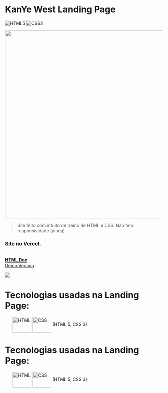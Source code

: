 # KanYe West Landing Page

![HTML5](https://img.shields.io/badge/html5-%23E34F26.svg?style=for-the-badge&logo=html5&logoColor=white)
![CSS3](https://img.shields.io/badge/css3-%231572B6.svg?style=for-the-badge&logo=css3&logoColor=white)

 <img src="https://www.billboard.com/wp-content/uploads/media/kanye-west-thumbs-up-mtv-vmas-red-carpet-2016-billboard-1548.jpg" width="600px"> 

> Site feito com intuito de treino de HTML e CSS. Não tem responsividade (ainda).
<div>

  <a href="https://ye-site.vercel.app/"><h3>Site no Vercel.</h3></a>

  <p>
    <br>
    <a href="https://github.com/nyelkk/YE_site/blob/main/index.html"><strong>HTML Doc</strong></a>
    <br />
    <a href="https://ye-site.vercel.app/">Demo Version</a>
    ·
  </p>
</div>
<img src="![image](https://github.com/nyelkk/Kanye-LandingPage/assets/123602429/e78d71be-0b94-4528-ba92-0d01c291f1c1)">
<br>
  <h1>Tecnologias usadas na Landing Page:</h1>

  <ul>
    <img align="center" alt="HTML" height="50" width="60" src="https://cdn.jsdelivr.net/gh/devicons/devicon/icons/html5/html5-original.svg">
    <img align="center" alt="CSS" height="50" width="60" src="https://cdn.jsdelivr.net/gh/devicons/devicon/icons/css3/css3-original.svg">
    <span>(HTML 5, CSS 3)</span>
  </ul>
      <h1>Tecnologias usadas na Landing Page:</h1>

  <ul>
    <img align="center" alt="HTML" height="50" width="60" src="https://cdn.jsdelivr.net/gh/devicons/devicon/icons/html5/html5-original.svg">
    <img align="center" alt="CSS" height="50" width="60" src="https://cdn.jsdelivr.net/gh/devicons/devicon/icons/css3/css3-original.svg">
    <span>(HTML 5, CSS 3)</span>
  </ul>
